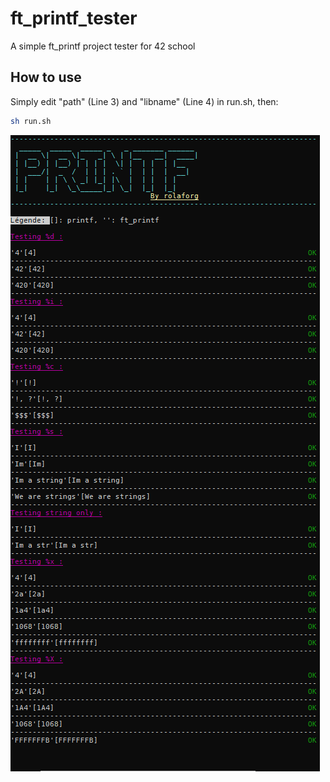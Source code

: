# ft_printf_tester
A simple ft_printf project tester for 42 school

## How to use
Simply edit "path" (Line 3) and "libname" (Line 4) in run.sh, then:
``` bash
sh run.sh
```

![Screen Shot](https://github.com/romslf/ft_printf_tester/blob/master/screenshot.PNG?raw=true)
